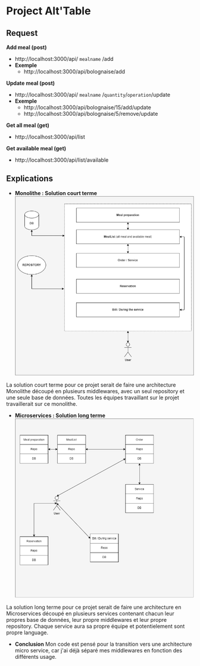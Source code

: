 # Project Alt'Table

## Request

**Add meal (post)**
- http://localhost:3000/api/ ```mealname``` /add
- **Exemple**
  - http://localhost:3000/api/bolognaise/add

**Update meal (post)**
- http://localhost:3000/api/ ```mealname``` /```quantity```/```operation```/update
- **Exemple**
  - http://localhost:3000/api/bolognaise/15/add/update
  - http://localhost:3000/api/bolognaise/5/remove/update

**Get all meal (get)**
- http://localhost:3000/api/list

**Get available meal (get)**
- http://localhost:3000/api/list/available



## Explications

- **Monolithe : Solution court terme**
![Architecture Monolithe](./assets/monolithe.png)

La solution court terme pour ce projet serait de faire une architecture Monolithe découpé en plusieurs middlewares, avec un seul repository et une seule base de données. Toutes les équipes travaillant sur le projet travaillerait sur ce monolithe.


- **Microservices : Solution long terme**
![Architecture Monolithe](./assets/microservice.png)

La solution long terme pour ce projet serait de faire une architecture en Microservices découpé en plusieurs services contenant chacun leur propres base de données, leur propre middlewares et leur propre repository. Chaque service aura sa propre équipe et potentielement sont propre language.

- **Conclusion**
Mon code est pensé pour la transition vers une architecture micro service, car j'ai déjà séparé mes middlewares en fonction des différents usage.